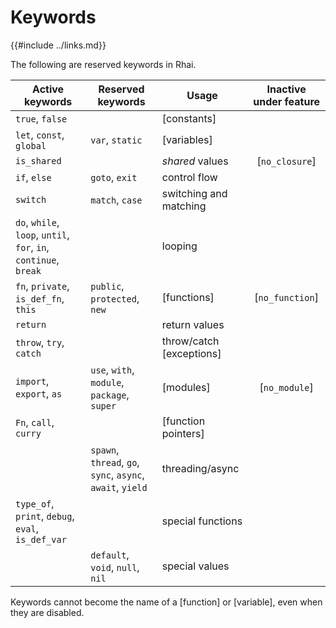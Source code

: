 Keywords
========

{{#include ../links.md}}

The following are reserved keywords in Rhai.

| Active keywords                                                  | Reserved keywords                                          | Usage                    | Inactive under feature |
| ---------------------------------------------------------------- | ---------------------------------------------------------- | ------------------------ | :--------------------: |
| `true`, `false`                                                  |                                                            | [constants]              |                        |
| `let`, `const`, `global`                                         | `var`, `static`                                            | [variables]              |                        |
| `is_shared`                                                      |                                                            | _shared_ values          |     [`no_closure`]     |
| `if`, `else`                                                     | `goto`, `exit`                                             | control flow             |                        |
| `switch`                                                         | `match`, `case`                                            | switching and matching   |                        |
| `do`, `while`, `loop`, `until`, `for`, `in`, `continue`, `break` |                                                            | looping                  |                        |
| `fn`, `private`, `is_def_fn`, `this`                             | `public`, `protected`, `new`                               | [functions]              |    [`no_function`]     |
| `return`                                                         |                                                            | return values            |                        |
| `throw`, `try`, `catch`                                          |                                                            | throw/catch [exceptions] |                        |
| `import`, `export`, `as`                                         | `use`, `with`, `module`, `package`, `super`                | [modules]                |     [`no_module`]      |
| `Fn`, `call`, `curry`                                            |                                                            | [function pointers]      |                        |
|                                                                  | `spawn`, `thread`, `go`, `sync`, `async`, `await`, `yield` | threading/async          |                        |
| `type_of`, `print`, `debug`, `eval`, `is_def_var`                |                                                            | special functions        |                        |
|                                                                  | `default`, `void`, `null`, `nil`                           | special values           |                        |

Keywords cannot become the name of a [function] or [variable], even when they are disabled.
